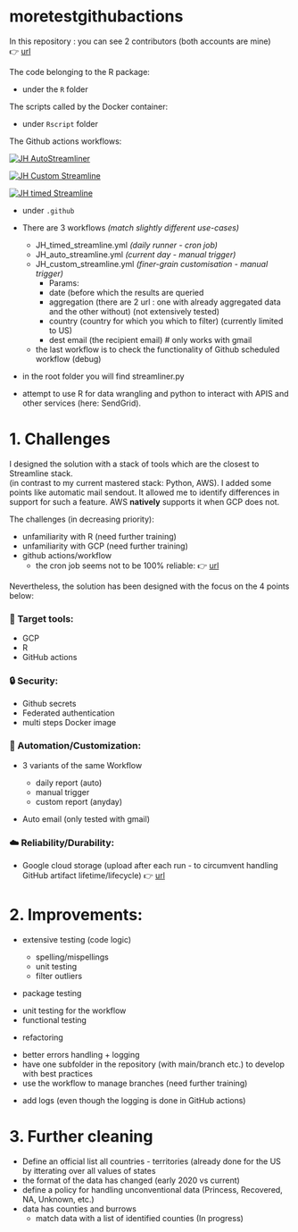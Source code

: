 # moretestgithubactions


In this repository :
you can see 2 contributors (both accounts are mine) 
<br> :point_right: [url](https://storage.googleapis.com/streamliner-john-hopkins/admin/SIREN_SIRET.png)

The code belonging to the R package:
* under the `R` folder

The scripts called by the Docker container:
* under `Rscript` folder

The Github actions workflows:

[![JH AutoStreamliner](https://github.com/assansanogo/moretestgithubactions/actions/workflows/JH_auto_streamline.yml/badge.svg)](https://github.com/assansanogo/moretestgithubactions/actions/workflows/JH_auto_streamline.yml)

[![JH Custom Streamline](https://github.com/assansanogo/moretestgithubactions/actions/workflows/JH_custom_streamline.yml/badge.svg)](https://github.com/assansanogo/moretestgithubactions/actions/workflows/JH_custom_streamline.yml)

[![JH timed Streamline](https://github.com/assansanogo/moretestgithubactions/actions/workflows/JH_timed_streamline.yml/badge.svg)](https://github.com/assansanogo/moretestgithubactions/actions/workflows/JH_timed_streamline.yml)

* under `.github`

* There are 3 workflows *(match slightly different use-cases)*
  * JH_timed_streamline.yml *(daily runner - cron job)*
  * JH_auto_streamline.yml  *(current day  - manual trigger)*
  * JH_custom_streamline.yml *(finer-grain customisation - manual trigger)*
    - Params:
     - date (before which the results are queried
     - aggregation (there are 2 url : one with already aggregated data and the other without) (not extensively tested)
     - country (country for which you which to filter)  (currently limited to US)
     - dest email (the recipient email) # only works with gmail
   * the last workflow is to check the functionality of Github scheduled workflow (debug)

* in the root folder you will find streamliner.py
 - attempt to use R for data wrangling and python to interact with APIS and other services (here: SendGrid). 

# 1. Challenges

I designed the solution with a stack of tools which are the closest to Streamline stack.<br>
(in contrast to my current mastered stack: Python, AWS). 
I added some points like automatic mail sendout.
It allowed me to identify differences in support for such a feature. AWS **natively** supports it when GCP does not.

The challenges (in decreasing priority):

- unfamiliarity with R  (need further training)
- unfamiliarity with GCP (need further training)
- github actions/workflow
  * the cron job seems not to be 100% reliable: :point_right: [url](https://github.community/t/no-assurance-on-scheduled-jobs/133753)


Nevertheless, the solution has been designed with the focus on the 4 points below:

### :toolbox: Target tools:
* GCP
* R
* GitHub actions

### :lock: Security:
* Github secrets
* Federated authentication
* multi steps Docker image

### :rocket: Automation/Customization:
* 3 variants of the same Workflow 
  - daily report (auto)
  - manual trigger
  - custom report (anyday)
 
* Auto email (only tested with gmail)

### :cloud: Reliability/Durability:
* Google cloud storage (upload after each run - to circumvent handling GitHub artifact lifetime/lifecycle)
:point_right: [url](https://storage.googleapis.com/streamliner-john-hopkins/admin/JH_GCP.png)

# 2. Improvements:

* extensive testing (code logic)
  - spelling/mispellings
  - unit testing
  - filter outliers

 * package testing
  - unit testing for the workflow
  - functional testing

 * refactoring
  - better errors handling + logging
  - have one subfolder in the repository (with main/branch etc.) 
    to develop with best practices
  - use the workflow to manage branches (need further training)
  
* add logs (even though the logging is done in GitHub actions)

# 3. Further cleaning

* Define an official list all countries - territories (already done for the US by itterating over all values of states
* the format of the data has changed (early 2020 vs current)
* define a policy for handling unconventional data (Princess, Recovered, NA, Unknown, etc.)
* data has counties and burrows
  - match data with a list of identified counties (In progress) 
